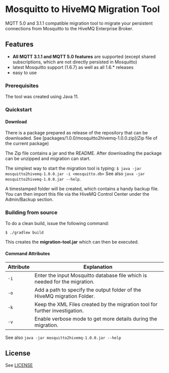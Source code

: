 # Mosquitto to HiveMQ Migration Tool

MQTT 5.0 and 3.1.1 compatible migration tool to migrate your persistent connections from Mosquitto to the HiveMQ Enterprise Broker.

## Features

- **All MQTT 3.1.1 and MQTT 5.0 features** are supported (except shared subscriptions, which are not directly persisted in Mosquitto)
- latest Mosquitto support (1.6.7) as well as all 1.6.* releases
- easy to use

### Prerequisites

The tool was created using Java 11.


### Quickstart

#### Download
There is a package prepared as release of the repository that can be  
downloaded. See [packages/1.0.0/mosquitto2hivemq-1.0.0.zip](Zip file of the current package) 

The Zip file contains a jar and the README.
After downloading the package can be unzipped and migration can start.

The simplest way to start the migration tool is typing:
```$ java -jar mosquitto2hivemq-1.0.0.jar -i <mosquitto.db>```
See also ``java -jar mosquitto2hivemq-1.0.0.jar --help``.

A timestamped folder will be created, which contains a handy backup file. You can then import this file via the HiveMQ Control Center under the Admin/Backup section.

### Building from source

To do a clean build, issue the following command:

`$ ./gradlew build`

This creates the **migration-tool.jar** which can then be executed.

#### Command Attributes

|Attribute                                         |Explanation                                                            |
|------------------------------------------------|-------------------------------------------------------------------------|
| ``-i`` | Enter the input Mosquitto database file which is needed for the migration.
| ``-o`` | Add a path to specify the output folder of the HiveMQ migration Folder.
| ``-k`` | Keep the XML Files created by the migration tool for further investigation.
| ``-v`` | Enable verbose mode to get more details during the migration.

See also ``java -jar mosquitto2hivemq-1.0.0.jar --help``

## License

See [LICENSE](LICENSE)
